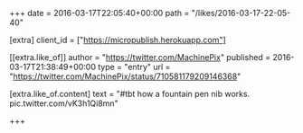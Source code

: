 +++
date = 2016-03-17T22:05:40+00:00
path = "/likes/2016-03-17-22-05-40"

[extra]
client_id = ["https://micropublish.herokuapp.com"]

[[extra.like_of]]
author = "https://twitter.com/MachinePix"
published = 2016-03-17T21:38:49+00:00
type = "entry"
url = "https://twitter.com/MachinePix/status/710581179209146368"

[extra.like_of.content]
text = "#tbt how a fountain pen nib works. pic.twitter.com/vK3h1Qi8mn"

+++

<a href="https://brid.gy/publish/twitter"></a>